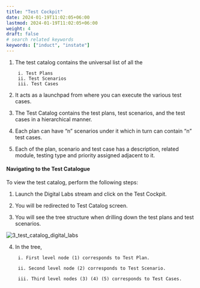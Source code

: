 ```yaml
---
title: "Test Cockpit"
date: 2024-01-19T11:02:05+06:00
lastmod: 2024-01-19T11:02:05+06:00
weight: 4
draft: false
# search related keywords
keywords: ["induct", "instate"]
---
```


1. The test catalog contains the universal list of all the 

        i. Test Plans
        ii. Test Scenarios 
        iii. Test Cases 

2. It acts as a launchpad from where you can execute the various test cases. 

3. The Test Catalog contains the test plans, test scenarios, and the test cases in a hierarchical manner. 

4. Each plan can have “n” scenarios under it which in turn can contain “n” test cases. 

5. Each of the plan, scenario and test case has a description, related module, testing type and priority assigned adjacent to it.

#### Navigating to the Test Catalogue

To view the test catalog, perform the following steps:

1. Launch the Digital Labs stream and click on the Test Cockpit.

2. You will be redirected to Test Catalog screen.

3. You will see the tree structure when drilling down the test plans and test scenarios.

![3_test_catalog_digital_labs](https://storage.googleapis.com/ktern-public-files/product-documentation/Digital%20Labs/3_test_catalog_digital_labs.png)
 
4. In the tree, 

        i. First level node (1) corresponds to Test Plan. 
        
        ii. Second level node (2) corresponds to Test Scenario. 
        
        iii. Third level nodes (3) (4) (5) corresponds to Test Cases.
